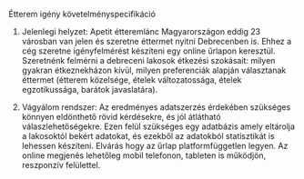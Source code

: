 Étterem igény követelményspecifikáció

1. Jelenlegi helyzet:
Apetit étteremlánc Magyarországon eddig 23 városban van jelen és szeretne éttermet nyitni Debrecenben is.
Ehhez a cég szeretne igényfelmérést készíteni egy online űrlapon keresztül. Szeretnénk felmérni a debreceni
lakosok étkezési szokásait: milyen gyakran étkeznekházon kívül, milyen preferenciák alapján választanak
éttermet (étterem közelsége, ételek változatossága, ételek egzotikussága, barátok javaslatára).

2. Vágyálom rendszer:
Az eredményes adatszerzés érdekében szükséges könnyen eldönthető rövid kérdésekre, és jól átlátható válaszlehetőségekre.
Ezen felül szükséges egy adatbázis amely eltárolja a lakosoktól bekért adatokat, és ezekből az adatokból statisztikát is
lehessen készíteni.
Elvárás hogy az űrlap platformfüggetlen legyen. Az online megjenés lehetőleg mobil telefonon, tableten is működjön, reszponzív felülettel.

